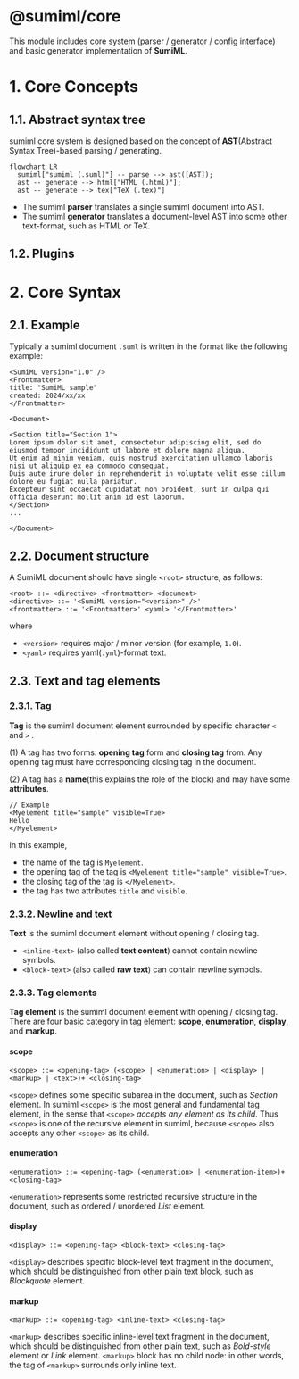# @sumiml/core

This module includes core system (parser / generator / config interface) and basic generator implementation of **SumiML**.


# 1. Core Concepts

## 1.1. Abstract syntax tree
sumiml core system is designed based on the concept of **AST**(Abstract Syntax Tree)-based parsing / generating.

``` mermaid
flowchart LR
  sumiml["sumiml (.suml)"] -- parse --> ast([AST]);
  ast -- generate --> html["HTML (.html)"];
  ast -- generate --> tex["TeX (.tex)"]
```

- The sumiml **parser** translates a single sumiml document into AST.
- The sumiml **generator** translates a document-level AST into some other text-format, such as HTML or TeX.

## 1.2. Plugins



# 2. Core Syntax

## 2.1. Example

Typically a sumiml document `.suml` is written in the format like the following example:

```
<SumiML version="1.0" />
<Frontmatter>
title: "SumiML sample"
created: 2024/xx/xx
</Frontmatter>

<Document>

<Section title="Section 1">
Lorem ipsum dolor sit amet, consectetur adipiscing elit, sed do eiusmod tempor incididunt ut labore et dolore magna aliqua. 
Ut enim ad minim veniam, quis nostrud exercitation ullamco laboris nisi ut aliquip ex ea commodo consequat. 
Duis aute irure dolor in reprehenderit in voluptate velit esse cillum dolore eu fugiat nulla pariatur. 
Excepteur sint occaecat cupidatat non proident, sunt in culpa qui officia deserunt mollit anim id est laborum.
</Section>
...

</Document>
```

## 2.2. Document structure

A SumiML document should have single `<root>` structure, as follows:

```
<root> ::= <directive> <frontmatter> <document>
<directive> ::= '<SumiML version="<version>" />'
<frontmatter> ::= '<Frontmatter>' <yaml> '</Frontmatter>'
```

where 
- `<version>` requires major / minor version (for example, `1.0`).
- `<yaml>` requires yaml(`.yml`)-format text.



## 2.3. Text and tag elements

### 2.3.1. Tag

**Tag** is the sumiml document element surrounded by specific character `<` and `>` .

(1) A tag has two forms: **opening tag** form and **closing tag** from. Any opening tag must have corresponding closing tag in the document.

(2) A tag has a **name**(this explains the role of the block) and may have some **attributes**.

```
// Example
<Myelement title="sample" visible=True>
Hello
</Myelement>
```
In this example, 

- the name of the tag is `Myelement`.
- the opening tag of the tag is `<Myelement title="sample" visible=True>`.
- the closing tag of the tag is `</Myelement>`.
- the tag has two attributes `title` and `visible`.

### 2.3.2. Newline and text

**Text** is the sumiml document element without opening / closing tag.

- `<inline-text>` (also called **text content**) cannot contain newline symbols.
- `<block-text>` (also called **raw text**) can contain newline symbols.

### 2.3.3. Tag elements

**Tag element** is the sumiml document element with opening / closing tag. There are four basic category in tag element: **scope**, **enumeration**, **display**, and **markup**.

#### scope

```
<scope> ::= <opening-tag> (<scope> | <enumeration> | <display> | <markup> | <text>)+ <closing-tag>
```
`<scope>` defines some specific subarea in the document, such as *Section* element. In sumiml `<scope>` is the most general and fundamental tag element, in the sense that `<scope>` *accepts any element as its child*. Thus `<scope>` is one of the recursive element in sumiml, because `<scope>` also accepts any other `<scope>` as its child. 

#### enumeration

```
<enumeration> ::= <opening-tag> (<enumeration> | <enumeration-item>)+ <closing-tag>
```

`<enumeration>` represents some restricted recursive structure in the document, such as ordered / unordered *List* element.

#### display

```
<display> ::= <opening-tag> <block-text> <closing-tag>
```
`<display>` describes specific block-level text fragment in the document, which should be distinguished from other plain text block, such as *Blockquote* element.

#### markup

```
<markup> ::= <opening-tag> <inline-text> <closing-tag>
```

`<markup>` describes specific inline-level text fragment in the document, which should be distinguished from other plain text, such as *Bold-style* element or *Link* element. `<markup>` block has no child node: in other words, the tag of `<markup>` surrounds only inline text.
